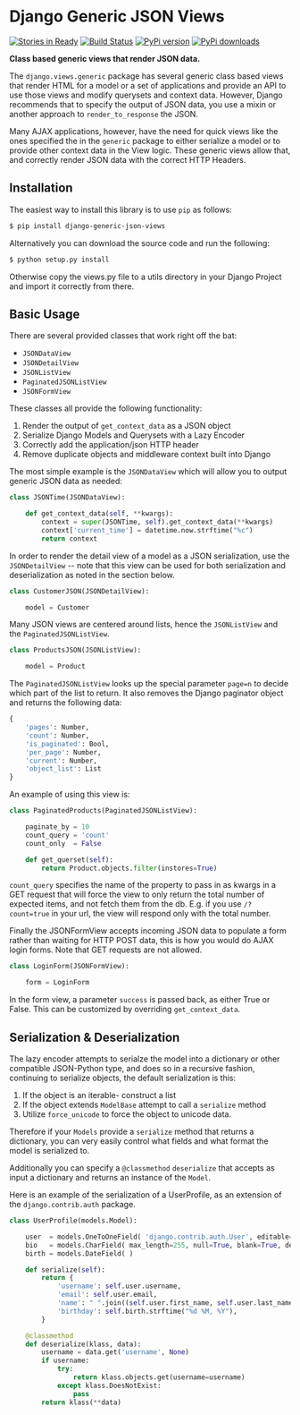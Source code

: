 # Django Generic JSON Views

[![Stories in Ready](https://badge.waffle.io/bbengfort/django-generic-json-views.png?label=ready&title=Ready)](https://waffle.io/bbengfort/django-generic-json-views)
 [![Build Status](https://travis-ci.org/bbengfort/django-generic-json-views.svg)](https://travis-ci.org/bbengfort/django-generic-json-views) [![PyPi version](https://pypip.in/v/django-generic-json-views/badge.png)](https://crate.io/packages/django-generic-json-views/)
[![PyPi downloads](https://pypip.in/d/django-generic-json-views/badge.png)](https://crate.io/packages/django-generic-json-views/)

**Class based generic views that render JSON data.**

The `django.views.generic` package has several generic class based views
that render HTML for a model or a set of applications and provide an API
to use those views and modify querysets and context data. However, Django
recommends that to specify the output of JSON data, you use a mixin or
another approach to `render_to_response` the JSON.

Many AJAX applications, however, have the need for quick views like the
ones specified the in the `generic` package to either serialize a model
or to provide other context data in the View logic. These generic views
allow that, and correctly render JSON data with the correct HTTP Headers.

## Installation

The easiest way to install this library is to use `pip` as follows:

```bash
$ pip install django-generic-json-views
```

Alternatively you can download the source code and run the following:

```bash
$ python setup.py install
```

Otherwise copy the views.py file to a utils directory in your Django Project and import it correctly from there.

## Basic Usage

There are several provided classes that work right off the bat:

* `JSONDataView`
* `JSONDetailView`
* `JSONListView`
* `PaginatedJSONListView`
* `JSONFormView`

These classes all provide the following functionality:

1. Render the output of `get_context_data` as a JSON object
2. Serialize Django Models and Querysets with a Lazy Encoder
3. Correctly add the application/json HTTP header
4. Remove duplicate objects and middleware context built into Django

The most simple example is the `JSONDataView` which will allow you to output generic JSON data as needed:

```python
class JSONTime(JSONDataView):

    def get_context_data(self, **kwargs):
        context = super(JSONTime, self).get_context_data(**kwargs)
        context['current_time'] = datetime.now.strftime("%c")
        return context
```

In order to render the detail view of a model as a JSON serialization,
use the `JSONDetailView` -- note that this view can be used for both
serialization and deserialization as noted in the section below.

```python
class CustomerJSON(JSONDetailView):

    model = Customer
```

Many JSON views are centered around lists, hence the `JSONListView` and
the `PaginatedJSONListView`.

```python
class ProductsJSON(JSONListView):

    model = Product
```

The `PaginatedJSONListView` looks up the special parameter `page=n` to
decide which part of the list to return. It also removes the Django paginator
object and returns the following data:

```python
{
    'pages': Number,
    'count': Number,
    'is_paginated': Bool,
    'per_page': Number,
    'current': Number,
    'object_list': List
}
```

An example of using this view is:

```python
class PaginatedProducts(PaginatedJSONListView):

    paginate_by = 10
    count_query = 'count'
    count_only  = False

    def get_querset(self):
        return Product.objects.filter(instores=True)
```

`count_query` specifies the name of the property to pass in as kwargs in
a GET request that will force the view to only return the total number
of expected items, and not fetch them from the db. E.g. if you use
`/?count=true` in your url, the view will respond only with the total number.

Finally the JSONFormView accepts incoming JSON data to populate a form
rather than waiting for HTTP POST data, this is how you would do AJAX login
forms. Note that GET requests are not allowed.

```python
class LoginForm(JSONFormView):

    form = LoginForm
```

In the form view, a parameter `success` is passed back, as either True or
False. This can be customized by overriding `get_context_data`.

## Serialization & Deserialization

The lazy encoder attempts to serialze the model into a dictionary or other
compatible JSON-Python type, and does so in a recursive fashion,
continuing to serialize objects, the default serialization is this:

1. If the object is an iterable- construct a list
2. If the object extends `ModelBase` attempt to call a `serialize` method
3. Utilize `force_unicode` to force the object to unicode data.

Therefore if your `Models` provide a `serialize` method that returns a
dictionary, you can very easily control what fields and what format the
model is serialized to.

Additionally you can specify a `@classmethod` `deserialize` that accepts
as input a dictionary and returns an instance of the `Model`.

Here is an example of the serialization of a UserProfile, as an extension
of the `django.contrib.auth` package.

```python
class UserProfile(models.Model):

    user  = models.OneToOneField( 'django.contrib.auth.User', editable=False, related_name='profile' )
    bio   = models.CharField( max_length=255, null=True, blank=True, default=None )
    birth = models.DateField( )

    def serialize(self):
        return {
            'username': self.user.username,
            'email': self.user.email,
            'name': " ".join((self.user.first_name, self.user.last_name)),
            'birthday': self.birth.strftime("%d %M, %Y"),
        }

    @classmethod
    def deserialize(klass, data):
        username = data.get('username', None)
        if username:
            try:
                return klass.objects.get(username=username)
            except klass.DoesNotExist:
                pass
        return klass(**data)
```
